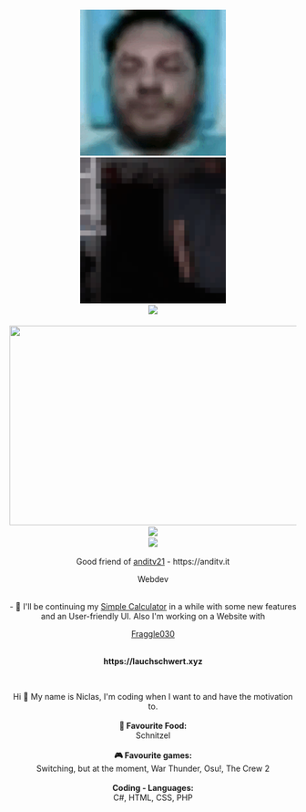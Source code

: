 <center>
   <p align="center">
      <br>
      <img src="https://github.com/Lauchschwert/Lauchschwert/raw/main/Pictures/ezgif.com-gif-maker%20(1).gif" display="flex" width="256" height="256"><img src="https://github.com/Lauchschwert/Lauchschwert/raw/main/Pictures/ezgif.com-gif-maker.gif" width="256" height="256">
      <br>
      <img src="https://lanyard.cnrad.dev/api/771670074405945375?bg=0d1117">
      <br>
      <br>
      <img src=https://github-readme-activity-graph.cyclic.app/graph?username=Lauchschwert&theme=merko width="1000" height="350"/>
      <br>
<img src=https://github-readme-stats.vercel.app/api?username=Lauchschwert&show_icons=true&include_all_commits=true&count_private=true&theme=merko height="180em"> 
      <br>
      <img src=https://github-readme-stats.vercel.app/api/top-langs/?username=Lauchschwert&layout=compact&text_color=daf7dc&theme=merko />
   </p>
   <p align="center">Good friend of <a href="https://github.com/anditv21">anditv21</a> - https://anditv.it
      <br>
   <p align="center">Webdev</p>
      <br>
      - 🔭 I'll be continuing my <a href="https://github.com/Lauchschwert/SimpleCalculator">Simple Calculator</a> in a while with some new features and an User-friendly UI. Also I'm working on a Website with <a href="https://github.com/Fraggle030"><p align="center">Fraggle030</p></a>
</center>
<p align="center"><br><b>https://lauchschwert.xyz</B></p>
<br>
<p align="center">
Hi 🖖 My name is Niclas, I'm coding when I want to and have the motivation to.<br><br><B>
🍕 Favourite Food:</B><br> Schnitzel<br><br><B>
🎮 Favourite games:</B><br> Switching, but at the moment, War Thunder, Osu!, The Crew 2<br><b><br>
Coding - Languages:</B><br>C#, HTML, CSS, PHP
</p>
